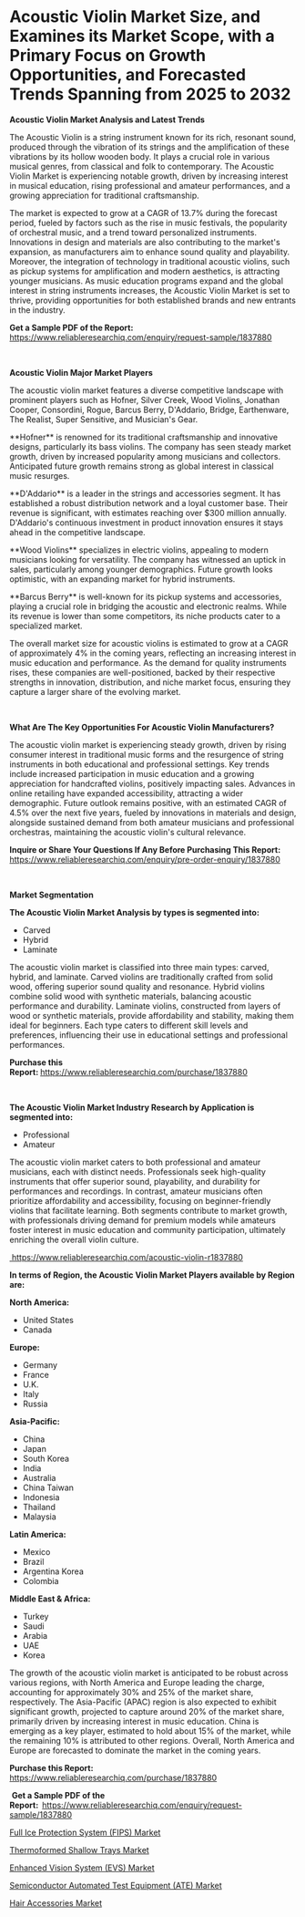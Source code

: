 <p><h1>Acoustic Violin Market Size, and Examines its Market Scope, with a Primary Focus on Growth Opportunities, and Forecasted Trends Spanning from 2025 to 2032</h1></p><p><strong>Acoustic Violin Market Analysis and Latest Trends</strong></p>
<p><p>The Acoustic Violin is a string instrument known for its rich, resonant sound, produced through the vibration of its strings and the amplification of these vibrations by its hollow wooden body. It plays a crucial role in various musical genres, from classical and folk to contemporary. The Acoustic Violin Market is experiencing notable growth, driven by increasing interest in musical education, rising professional and amateur performances, and a growing appreciation for traditional craftsmanship.</p><p>The market is expected to grow at a CAGR of 13.7% during the forecast period, fueled by factors such as the rise in music festivals, the popularity of orchestral music, and a trend toward personalized instruments. Innovations in design and materials are also contributing to the market's expansion, as manufacturers aim to enhance sound quality and playability. Moreover, the integration of technology in traditional acoustic violins, such as pickup systems for amplification and modern aesthetics, is attracting younger musicians. As music education programs expand and the global interest in string instruments increases, the Acoustic Violin Market is set to thrive, providing opportunities for both established brands and new entrants in the industry.</p></p>
<p><strong>Get a Sample PDF of the Report:&nbsp;</strong> <a href="https://www.reliableresearchiq.com/enquiry/request-sample/1837880?utm_campaign=2333&utm_medium=2&utm_source=Github&utm_content=ia&utm_term=04042025&utm_id=acoustic-violin">https://www.reliableresearchiq.com/enquiry/request-sample/1837880</a></p>
<p>&nbsp;</p>
<p><strong>Acoustic Violin Major Market Players</strong></p>
<p><p>The acoustic violin market features a diverse competitive landscape with prominent players such as Hofner, Silver Creek, Wood Violins, Jonathan Cooper, Consordini, Rogue, Barcus Berry, D'Addario, Bridge, Earthenware, The Realist, Super Sensitive, and Musician's Gear. </p><p>**Hofner** is renowned for its traditional craftsmanship and innovative designs, particularly its bass violins. The company has seen steady market growth, driven by increased popularity among musicians and collectors. Anticipated future growth remains strong as global interest in classical music resurges.</p><p>**D'Addario** is a leader in the strings and accessories segment. It has established a robust distribution network and a loyal customer base. Their revenue is significant, with estimates reaching over $300 million annually. D'Addario's continuous investment in product innovation ensures it stays ahead in the competitive landscape.</p><p>**Wood Violins** specializes in electric violins, appealing to modern musicians looking for versatility. The company has witnessed an uptick in sales, particularly among younger demographics. Future growth looks optimistic, with an expanding market for hybrid instruments.</p><p>**Barcus Berry** is well-known for its pickup systems and accessories, playing a crucial role in bridging the acoustic and electronic realms. While its revenue is lower than some competitors, its niche products cater to a specialized market.</p><p>The overall market size for acoustic violins is estimated to grow at a CAGR of approximately 4% in the coming years, reflecting an increasing interest in music education and performance. As the demand for quality instruments rises, these companies are well-positioned, backed by their respective strengths in innovation, distribution, and niche market focus, ensuring they capture a larger share of the evolving market.</p></p>
<p>&nbsp;</p>
<p><strong>What Are The Key Opportunities For Acoustic Violin Manufacturers?</strong></p>
<p><p>The acoustic violin market is experiencing steady growth, driven by rising consumer interest in traditional music forms and the resurgence of string instruments in both educational and professional settings. Key trends include increased participation in music education and a growing appreciation for handcrafted violins, positively impacting sales. Advances in online retailing have expanded accessibility, attracting a wider demographic. Future outlook remains positive, with an estimated CAGR of 4.5% over the next five years, fueled by innovations in materials and design, alongside sustained demand from both amateur musicians and professional orchestras, maintaining the acoustic violin's cultural relevance.</p></p>
<p><strong>Inquire or Share Your Questions If Any Before Purchasing This Report:</strong> <a href="https://www.reliableresearchiq.com/enquiry/pre-order-enquiry/1837880?utm_campaign=2333&utm_medium=2&utm_source=Github&utm_content=ia&utm_term=04042025&utm_id=acoustic-violin">https://www.reliableresearchiq.com/enquiry/pre-order-enquiry/1837880</a></p>
<p>&nbsp;</p>
<p><strong>Market Segmentation</strong></p>
<p><strong>The Acoustic Violin Market Analysis by types is segmented into:</strong></p>
<p><ul><li>Carved</li><li>Hybrid</li><li>Laminate</li></ul></p>
<p><p>The acoustic violin market is classified into three main types: carved, hybrid, and laminate. Carved violins are traditionally crafted from solid wood, offering superior sound quality and resonance. Hybrid violins combine solid wood with synthetic materials, balancing acoustic performance and durability. Laminate violins, constructed from layers of wood or synthetic materials, provide affordability and stability, making them ideal for beginners. Each type caters to different skill levels and preferences, influencing their use in educational settings and professional performances.</p></p>
<p><strong>Purchase this Report:&nbsp;</strong><a href="https://www.reliableresearchiq.com/purchase/1837880?utm_campaign=2333&utm_medium=2&utm_source=Github&utm_content=ia&utm_term=04042025&utm_id=acoustic-violin">https://www.reliableresearchiq.com/purchase/1837880</a></p>
<p>&nbsp;</p>
<p><strong>The Acoustic Violin Market Industry Research by Application is segmented into:</strong></p>
<p><ul><li>Professional</li><li>Amateur</li></ul></p>
<p><p>The acoustic violin market caters to both professional and amateur musicians, each with distinct needs. Professionals seek high-quality instruments that offer superior sound, playability, and durability for performances and recordings. In contrast, amateur musicians often prioritize affordability and accessibility, focusing on beginner-friendly violins that facilitate learning. Both segments contribute to market growth, with professionals driving demand for premium models while amateurs foster interest in music education and community participation, ultimately enriching the overall violin culture.</p></p>
<p><a href="https://www.reliableresearchiq.com/acoustic-violin-r1837880?utm_campaign=2333&utm_medium=2&utm_source=Github&utm_content=ia&utm_term=04042025&utm_id=acoustic-violin">&nbsp;https://www.reliableresearchiq.com/acoustic-violin-r1837880</a></p>
<p><strong>In terms of Region, the Acoustic Violin Market Players available by Region are:</strong></p>
<p>
    <p> <strong> North America: </strong>
        <ul>
            <li>United States</li>
            <li>Canada</li>
        </ul>
        </p> 
    <p> <strong> Europe: </strong>
        <ul>
            <li>Germany</li>
            <li>France</li>
            <li>U.K.</li>
            <li>Italy</li>
            <li>Russia</li>
        </ul>
        </p> 
    <p> <strong> Asia-Pacific: </strong>
        <ul>
            <li>China</li>
            <li>Japan</li>
            <li>South Korea</li>
            <li>India</li>
            <li>Australia</li>
            <li>China Taiwan</li>
            <li>Indonesia</li>
            <li>Thailand</li>
            <li>Malaysia</li>
        </ul>
        </p> 
    <p> <strong> Latin America: </strong>
        <ul>
            <li>Mexico</li>
            <li>Brazil</li>
            <li>Argentina Korea</li>
            <li>Colombia</li>
        </ul>
        </p> 
    <p> <strong> Middle East & Africa: </strong>
        <ul>
            <li>Turkey</li>
            <li>Saudi</li>
            <li>Arabia</li>
            <li>UAE</li>
            <li>Korea</li>
        </ul>
    </p>
    </p>
<p><p>The growth of the acoustic violin market is anticipated to be robust across various regions, with North America and Europe leading the charge, accounting for approximately 30% and 25% of the market share, respectively. The Asia-Pacific (APAC) region is also expected to exhibit significant growth, projected to capture around 20% of the market share, primarily driven by increasing interest in music education. China is emerging as a key player, estimated to hold about 15% of the market, while the remaining 10% is attributed to other regions. Overall, North America and Europe are forecasted to dominate the market in the coming years.</p></p>
<p><strong>Purchase this Report: </strong><a href="https://www.reliableresearchiq.com/purchase/1837880?utm_campaign=2333&utm_medium=2&utm_source=Github&utm_content=ia&utm_term=04042025&utm_id=acoustic-violin">https://www.reliableresearchiq.com/purchase/1837880</a></p>
<p>&nbsp;<strong>Get a Sample PDF of the Report:&nbsp;&nbsp;</strong><a href="https://www.reliableresearchiq.com/enquiry/request-sample/1837880?utm_campaign=2333&utm_medium=2&utm_source=Github&utm_content=ia&utm_term=04042025&utm_id=acoustic-violin">https://www.reliableresearchiq.com/enquiry/request-sample/1837880</a></p>
<p><strong></strong></p>
<p><p><a href="https://www.linkedin.com/pulse/full-ice-protection-system-fips-industry-report-examines-okgfc?utm_campaign=2333&utm_medium=2&utm_source=Github&utm_content=ia&utm_term=04042025&utm_id=acoustic-violin">Full Ice Protection System (FIPS) Market</a></p><p><a href="https://github.com/agemakisel4b/Market-Research-Report-List-1/blob/main/thermoformed-shallow-trays-market.md?utm_campaign=2333&utm_medium=2&utm_source=Github&utm_content=ia&utm_term=04042025&utm_id=acoustic-violin">Thermoformed Shallow Trays Market</a></p><p><a href="https://www.linkedin.com/pulse/thorough-scrutiny-enhanced-vision-system-evs-market-size-share-rfaoc?utm_campaign=2333&utm_medium=2&utm_source=Github&utm_content=ia&utm_term=04042025&utm_id=acoustic-violin">Enhanced Vision System (EVS) Market</a></p><p><a href="https://www.linkedin.com/pulse/comprehensive-breakdown-semiconductor-automated-test-oc9rc?utm_campaign=2333&utm_medium=2&utm_source=Github&utm_content=ia&utm_term=04042025&utm_id=acoustic-violin">Semiconductor Automated Test Equipment (ATE) Market</a></p><p><a href="https://github.com/bawksmaedamu/Market-Research-Report-List-1/blob/main/hair-accessories-market.md?utm_campaign=2333&utm_medium=2&utm_source=Github&utm_content=ia&utm_term=04042025&utm_id=acoustic-violin">Hair Accessories Market</a></p></p>
